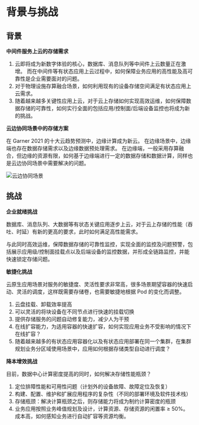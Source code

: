 # 背景与挑战

## 背景

**中间件服务上云的存储需求**

1. 云即将成为新数字体验的核心，数据库、消息队列等中间件上云数量正在激增。
   而在中间件等有状态应用上云过程中，如何保障业务应用的高性能及高可靠性是企业需要面对的问题。
2. 对于物理设施存算融合场景，如何利用现有的设备存储空间满足有状态应用上云需求。
3. 随着越来越多关键性应用上云，对于云上存储如何实现高效运维，如何保障数据存储的可靠性，如何实行全面的包括应用/控制面/后端设备监控也将成为新的挑战。

**云边协同场景中的存储方案**

在 Garner 2021 的十大云趋势预测中，边缘计算成为新云。
在边缘场景中，边缘端也存在数据存储需求以及边缘数据预处理需求。
在边缘端，一般采用存算融合，但边缘的资源有限，如何基于边缘端进行一定的数据存储和数据计算，同样也是云边协同场景中需要解决的问题。

![云边协同场景](https://docs.daocloud.io/daocloud-docs-images/docs/storage/images/storagescenario.png)

## 挑战

**企业就绪挑战**

数据库、消息队列、大数据等有状态关键应用逐步上云，对于云上存储的性能（吞吐、时延）有新的更高的要求，此时如何满足高性能需求。

与此同时高效运维，保障数据存储的可靠性监控，实现全面的监控及问题预警，包括展示应用级/控制面挂载点以及后端设备的监控数据，并形成全链路监控，并能快速锁定存储问题。

**敏捷化挑战**

云原生应用场景对服务的敏捷度、灵活性要求非常高，很多场景期望容器的快速启动、灵活的调度，这样既需要存储卷，也需要敏捷地根据 Pod 的变化而调整。

1. 云盘挂载、卸载效率提高
2. 可以灵活的将块设备在不同节点进行快速的挂载切换
3. 提供存储服务的问题自动修复能力，减少人为干预
4. 在线扩容能力，为适用容器的快速扩容，如何实现应用业务不受影响的情况下在线扩容？
5. 随着越来越多的有状态应用容器化以及有状态应用部署在同一个集群，在集群规划业务分区域使用场景中，应用如何根据存储类型自动进行调度？

**降本增效挑战**

目前，数据中心计算密度提高的同时，如何解决存储性能瓶颈？

1. 定位排障性能和可用性问题（计划外的设备故障、故障定位及恢复）
2. 构建、配置、维护和扩展应用程序的复杂性（不同的部署环境及软件技术栈）
3. 存储瓶颈：解决计算瓶颈之后，则存储能力将成为制约计算密度的瓶颈
4. 业务应用按照业务峰值规划及设计，计算资源、存储资源的闲置率 ≥ 50%。成本高，如何感知业务进行自动扩容等资源均衡。

